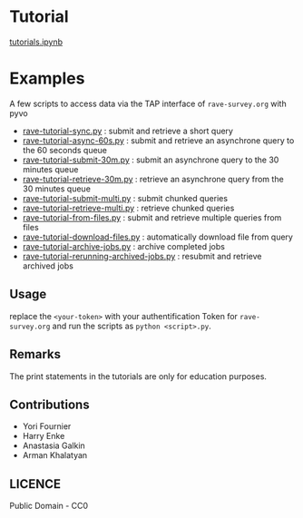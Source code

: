 # Tutorial

[tutorials.ipynb](tutorials.ipynb)

# Examples 

A few scripts to access data via the TAP interface of `rave-survey.org` with pyvo

* [rave-tutorial-sync.py](rave-tutorial-sync.py) : submit and retrieve a short query
* [rave-tutorial-async-60s.py](rave-tutorial-async-60s.py) : submit and retrieve an asynchrone query to the 60 seconds queue
* [rave-tutorial-submit-30m.py](rave-tutorial-submit-30m.py) : submit an asynchrone query to the 30 minutes queue
* [rave-tutorial-retrieve-30m.py](rave-tutorial-retrieve-30m.py) : retrieve an asynchrone query from the 30 minutes queue
* [rave-tutorial-submit-multi.py](rave-tutorial-submit-multi.py) : submit chunked queries
* [rave-tutorial-retrieve-multi.py](rave-tutorial-retrieve-multi.py) : retrieve chunked queries
* [rave-tutorial-from-files.py](rave-tutorial-from-files.py) : submit and retrieve multiple queries from files
* [rave-tutorial-download-files.py](rave-tutorial-download-files.py) : automatically download file from query
* [rave-tutorial-archive-jobs.py](rave-tutorial-archive-jobs.py) : archive completed jobs
* [rave-tutorial-rerunning-archived-jobs.py](rave-tutorial-rerunning-archived-jobs.py) : resubmit and retrieve archived jobs

## Usage

replace the `<your-token>` with your authentification Token for `rave-survey.org` and run the
scripts as `python <script>.py`.

## Remarks

The print statements in the tutorials are only for education purposes.

## Contributions

* Yori Fournier
* Harry Enke
* Anastasia Galkin
* Arman Khalatyan

## LICENCE

Public Domain - CC0